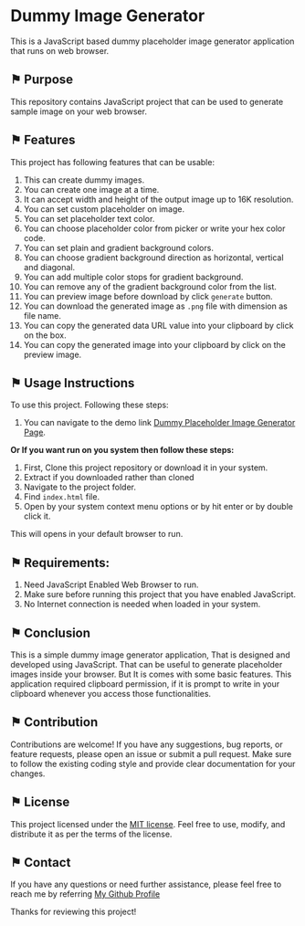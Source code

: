 # Dummy Image Generator

This is a JavaScript based dummy placeholder image generator application that runs on web browser.

## &#9873; Purpose
This repository contains JavaScript project that can be used to generate sample image on your web browser.

## &#9873; Features
This project has following features that can be usable:

1. This can create dummy images.
2. You can create one image at a time.
3. It can accept width and height of the output image up to 16K resolution.
4. You can set custom placeholder on image.
5. You can set placeholder text color.
6. You can choose placeholder color from picker or write your hex color code.
7. You can set plain and gradient background colors.
8. You can choose gradient background direction as horizontal, vertical and diagonal.
9. You can add multiple color stops for gradient background.
10. You can remove any of the gradient background color from the list.
11. You can preview image before download by click `generate` button.
12. You can download the generated image as `.png` file with dimension as file name.
13. You can copy the generated data URL value into your clipboard by click on the box.
14. You can copy the generated image into your clipboard by click on the preview image.

## &#9873; Usage Instructions

To use this project. Following these steps:

1. You can navigate to the demo link [Dummy Placeholder Image Generator Page](https://arathinai.blogspot.com/p/dummy-placeholder-image-generator-js.html).

**Or If you want run on you system then follow these steps:**

1. First, Clone this project repository or download it in your system.
2. Extract if you downloaded rather than cloned
3. Navigate to the project folder.
4. Find `index.html` file.
5. Open by your system context menu options or by hit enter or by double click it.

This will opens in your default browser to run. 

## &#9873; Requirements:

1. Need JavaScript Enabled Web Browser to run.
2. Make sure before running this project that you have enabled JavaScript.
3. No Internet connection is needed when loaded in your system.

## &#9873; Conclusion

This is a simple dummy image generator application, That is designed and developed using JavaScript. That can be useful to generate placeholder images inside your browser. But It is comes with some basic features. This application required clipboard permission, if it is prompt to write in your clipboard whenever you access those functionalities.

## &#9873; Contribution

Contributions are welcome! If you have any suggestions, bug reports, or feature requests, please open an issue or submit a pull request. Make sure to follow the existing coding style and provide clear documentation for your changes.

## &#9873; License

This project licensed under the [MIT license](LICENSE). Feel free to use, modify, and distribute it as per the terms of the license.

## &#9873; Contact

If you have any questions or need further assistance, please feel free to reach me by referring [My Github Profile](https://github.com/ag-sanjjeev/)

Thanks for reviewing this project!
